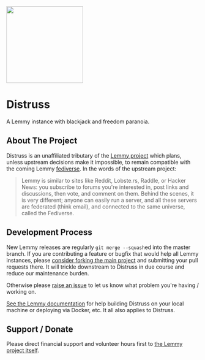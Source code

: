 <img width=200px height=200px src="https://raw.githubusercontent.com/distruss/distruss/master/ui/assets/favicon.svg">

# Distruss
A Lemmy instance with blackjack and freedom paranoia.

## About The Project

Distruss is an unaffiliated tributary of the [Lemmy project](https://github.com/LemmyNet/lemmy) which plans, unless upstream decisions make it impossible, to remain compatible with the coming Lemmy [fediverse](https://en.wikipedia.org/wiki/Fediverse). In the words of the upstream project:

> Lemmy is similar to sites like Reddit, Lobste.rs, Raddle, or Hacker News: you subscribe to forums you're interested in, post links and discussions, then vote, and comment on them. Behind the scenes, it is very different; anyone can easily run a server, and all these servers are federated (think email), and connected to the same universe, called the Fediverse.

## Development Process

New Lemmy releases are regularly `git merge --squash`ed into the master branch. If you are contributing a feature or bugfix that would help all Lemmy instances, please [consider forking the main project](https://github.com/LemmyNet/lemmy) and submitting your pull requests there. It will trickle downstream to Distruss in due course and reduce our maintenance burden.

Otherwise please [raise an issue](https://github.com/distruss/distruss/issues) to let us know what problem you're having / working on.

[See the Lemmy documentation](https://dev.lemmy.ml/docs/index.html) for help building Distruss on your local machine or deploying via Docker, etc. It all also applies to Distruss.

## Support / Donate

Please direct financial support and volunteer hours first to [the Lemmy project itself](https://github.com/LemmyNet/lemmy).
